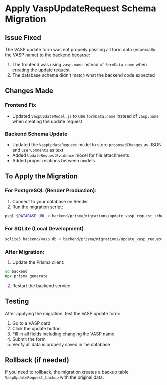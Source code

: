 # Apply VaspUpdateRequest Schema Migration

## Issue Fixed
The VASP update form was not properly passing all form data (especially the VASP name) to the backend because:
1. The frontend was using `vasp.name` instead of `formData.name` when creating the update request
2. The database schema didn't match what the backend code expected

## Changes Made

### Frontend Fix
- Updated `VaspUpdateModal.js` to use `formData.name` instead of `vasp.name` when creating the update request

### Backend Schema Update
- Updated the `VaspUpdateRequest` model to store `proposedChanges` as JSON and `userComments` as text
- Added `UpdateRequestEvidence` model for file attachments
- Added proper relations between models

## To Apply the Migration

### For PostgreSQL (Render Production):
1. Connect to your database on Render
2. Run the migration script:
```bash
psql $DATABASE_URL < backend/prisma/migrations/update_vasp_request_schema_postgres.sql
```

### For SQLite (Local Development):
```bash
sqlite3 backend/vasp.db < backend/prisma/migrations/update_vasp_request_schema.sql
```

### After Migration:
1. Update the Prisma client:
```bash
cd backend
npx prisma generate
```

2. Restart the backend service

## Testing
After applying the migration, test the VASP update form:
1. Go to a VASP card
2. Click the update button
3. Fill in all fields including changing the VASP name
4. Submit the form
5. Verify all data is properly saved in the database

## Rollback (if needed)
If you need to rollback, the migration creates a backup table `VaspUpdateRequest_backup` with the original data.
